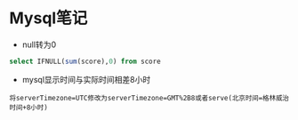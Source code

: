 # Mysql笔记
+ null转为0
```sql
select IFNULL(sum(score),0) from score
```
+ mysql显示时间与实际时间相差8小时
```
将serverTimezone=UTC修改为serverTimezone=GMT%2B8或者serve(北京时间=格林威治时间+8小时)
```
